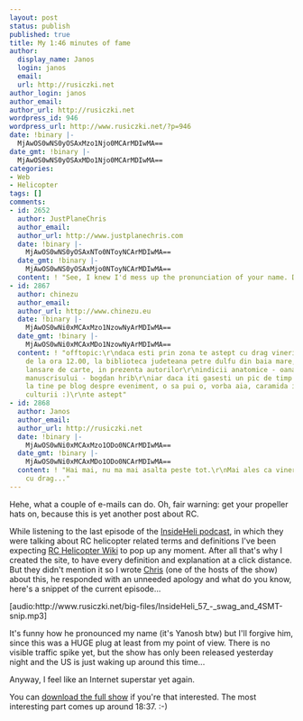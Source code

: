 ```yaml
---
layout: post
status: publish
published: true
title: My 1:46 minutes of fame
author:
  display_name: Janos
  login: janos
  email: 
  url: http://rusiczki.net
author_login: janos
author_email: 
author_url: http://rusiczki.net
wordpress_id: 946
wordpress_url: http://www.rusiczki.net/?p=946
date: !binary |-
  MjAwOS0wNS0yOSAxMzo1Njo0MCArMDIwMA==
date_gmt: !binary |-
  MjAwOS0wNS0yOSAxMDo1Njo0MCArMDIwMA==
categories:
- Web
- Helicopter
tags: []
comments:
- id: 2652
  author: JustPlaneChris
  author_email: 
  author_url: http://www.justplanechris.com
  date: !binary |-
    MjAwOS0wNS0yOSAxNTo0NToyNCArMDIwMA==
  date_gmt: !binary |-
    MjAwOS0wNS0yOSAxMjo0NToyNCArMDIwMA==
  content: ! "See, I knew I'd mess up the pronunciation of your name. Doh! \r\n\r\n-Chris"
- id: 2867
  author: chinezu
  author_email: 
  author_url: http://www.chinezu.eu
  date: !binary |-
    MjAwOS0wNi0xMCAxMzo1NzowNyArMDIwMA==
  date_gmt: !binary |-
    MjAwOS0wNi0xMCAxMDo1NzowNyArMDIwMA==
  content: ! "offtopic:\r\ndaca esti prin zona te astept cu drag vineri, 12 iunie,
    de la ora 12.00, la biblioteca judeteana petre dulfu din baia mare, la o dubla
    lansare de carte, in prezenta autorilor\r\nindicii anatomice - oana stoica mujea\r\nblestemul
    manuscrisului - bogdan hrib\r\niar daca iti gasesti un pic de timp sa scrii si
    la tine pe blog despre eveniment, o sa pui o, vorba aia, caramida intru propovaduirea
    culturii :)\r\nte astept"
- id: 2868
  author: Janos
  author_email: 
  author_url: http://rusiczki.net
  date: !binary |-
    MjAwOS0wNi0xMCAxMzo1ODo0NCArMDIwMA==
  date_gmt: !binary |-
    MjAwOS0wNi0xMCAxMDo1ODo0NCArMDIwMA==
  content: ! "Hai mai, nu ma mai asalta peste tot.\r\nMai ales ca vineri la 12 muncesc
    cu drag..."
---
```

<p>Hehe, what a couple of e-mails can do. Oh, fair warning: get your propeller hats on, because this is yet another post about RC.</p>
<p>While listening to the last episode of the <a href="http://www.insideheli.com">InsideHeli podcast</a>, in which they were talking about RC helicopter related terms and definitions I've been expecting <a href="http://www.rcheliwiki.com">RC Helicopter Wiki</a> to pop up any moment. After all that's why I created the site, to have every definition and explanation at a click distance. But they didn't mention it so I wrote <a href="http://www.justplanechris.com/">Chris</a> (one of the hosts of the show) about this, he responded with an unneeded apology and what do you know, here's a snippet of the current episode...</p>
<p>[audio:http://www.rusiczki.net/big-files/InsideHeli_57_-_swag_and_4SMT-snip.mp3]</p>
<p>It's funny how he pronounced my name (it's Yanosh btw) but I'll forgive him, since this was a HUGE plug at least from my point of view. There is no visible traffic spike yet, but the show has only been released yesterday night and the US is just waking up around this time...</p>
<p>Anyway, I feel like an Internet superstar yet again.</p>
<p>You can <a href="http://www.rusiczki.net/big-files/InsideHeli_57_-_swag_and_4SMT.mp3">download the full show</a> if you're that interested. The most interesting part comes up around 18:37. :-)</p>
